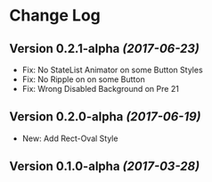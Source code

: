 Change Log
==========

Version 0.2.1-alpha *(2017-06-23)*
----------------------------

  * Fix: No StateList Animator on some Button Styles
  * Fix: No Ripple on on some Button
  * Fix: Wrong Disabled Background on Pre 21

Version 0.2.0-alpha *(2017-06-19)*
----------------------------

 * New: Add Rect-Oval Style

Version 0.1.0-alpha *(2017-03-28)*
----------------------------